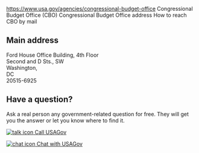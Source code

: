

https://www.usa.gov/agencies/congressional-budget-office
Congressional Budget Office (CBO)
Congressional Budget Office address
How to reach CBO by mail

## Main address

Ford House Office Building, 4th Floor  
Second and D Sts., SW  
Washington,  
DC  
20515-6925

## Have a question?

Ask a real person any government-related question for free. They will get you the answer or let you know where to find it.

[![talk icon](https://www.usa.gov/themes/custom/usagov/images/ICONS_talk.png) Call USAGov](https://www.usa.gov/phone)

[![chat icon](https://www.usa.gov/themes/custom/usagov/images/ICONS_chat.png) Chat with USAGov](https://www.usa.gov/chat)
